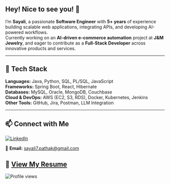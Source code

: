 ## Hey! Nice to see you! 👋

I’m **Sayali**, a passionate **Software Engineer** with **5+ years** of experience building scalable web applications, integrating APIs, and developing AI-powered workflows.  
Currently working on an **AI-driven e-commerce automation** project at **J&M Jewelry**, and eager to contribute as a **Full-Stack Developer** across innovative products and services.

---

## 🔧 Tech Stack
**Languages:** Java, Python, SQL, PL/SQL, JavaScript  
**Frameworks:** Spring Boot, React, Hibernate  
**Databases:** MySQL, Oracle, MongoDB, Couchbase  
**Cloud & DevOps:** AWS (EC2, S3, RDS), Docker, Kubernetes, Jenkins  
**Other Tools:** GitHub, Jira, Postman, LLM Integration  

---

## 📫 Connect with Me
[![LinkedIn](https://img.shields.io/badge/LinkedIn-blue?logo=linkedin&logoColor=white)](https://www.linkedin.com/in/sayali-pathak/)  

📧 **Email:** [sayali7.pathak@gmail.com](mailto:sayali7.pathak@gmail.com)  

📄 **[View My Resume](https://github.com/sayalipathak7/sayalipathak7/blob/main/Sayali_Pathak_Resume.pdf)**
---

![Profile views](https://komarev.com/ghpvc/?username=sayalipathak7&label=Profile%20views&color=0e75b6&style=flat)

